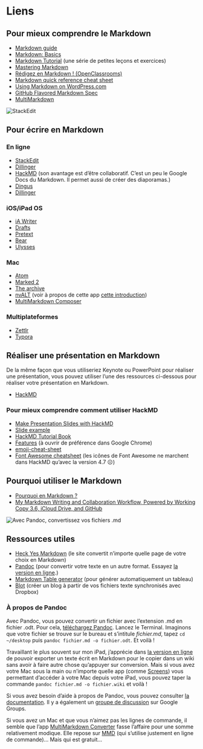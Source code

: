 # Liens

## Pour mieux comprendre le Markdown

- [Markdown guide](https://www.markdownguide.org/basic-syntax/)
- [Markdown: Basics](https://daringfireball.net/projects/markdown/basics)
- [Markdown Tutorial](https://www.markdowntutorial.com/) (une série de petites leçons et exercices)
- [Mastering Markdown](https://guides.github.com/features/mastering-markdown/)
- [Rédigez en Markdown ! (OpenClassrooms)](https://openclassrooms.com/fr/courses/1304236-redigez-en-markdown)
- [Markdown quick reference cheat sheet](https://wordpress.com/support/markdown-quick-reference/)
- [Using Markdown on WordPress.com](https://wordpress.com/support/can-i-use-markdown-on-wordpress-com/)
- [GitHub Flavored Markdown Spec](https://github.github.com/gfm/)
- [MultiMarkdown](https://fletcherpenney.net/multimarkdown/)

![StackEdit](https://www.ralentirtravaux.com/github/stackedit.png)

## Pour écrire en Markdown

### En ligne

- [StackEdit](https://stackedit.io/)
- [Dillinger](https://dillinger.io/)
- [HackMD](https://hackmd.io/?nav=overview) (son avantage est d’être collaboratif. C’est un peu le Google Docs du Markdown. Il permet aussi de créer des diaporamas.)
- [Dingus](https://daringfireball.net/projects/markdown/dingus)
- [Dillinger](https://dillinger.io/)

### iOS/iPad OS

- [iA Writer](https://apps.apple.com/gb/app/ia-writer/id775737172)
- [Drafts](https://apps.apple.com/gb/app/drafts/id1236254471)
- [Pretext](https://apps.apple.com/gb/app/pretext/id1347707000)
- [Bear](https://apps.apple.com/gb/app/bear/id1016366447)
- [Ulysses](https://apps.apple.com/gb/app/ulysses/id1225571038)

### Mac

- [Atom](https://atom.io/)
- [Marked 2](https://marked2app.com/)
- [The archive](https://zettelkasten.de/the-archive/)
- [nvALT](https://brettterpstra.com/projects/nvalt/) (voir à propos de cette app [cette introduction](http://aya.io/blog/nvalt-prise-de-notes/))
- [MultiMarkdown Composer](https://multimarkdown.com)

### Multiplateformes

- [Zettlr](https://www.zettlr.com)
- [Typora](https://www.typora.io)

## Réaliser une présentation en Markdown

De la même façon que vous utiliseriez Keynote ou PowerPoint pour réaliser une présentation, vous pouvez utiliser l’une des ressources ci-dessous pour réaliser votre présentation en Markdown.

- [HackMD](https://hackmd.io/?nav=overview)

### Pour mieux comprendre comment utiliser HackMD

- [Make Presentation Slides with HackMD](https://hackmd.io/c/tutorials/%2Fs%2Fhow-to-create-slide-deck)
- [Slide example](https://hackmd.io/slide-example?both)
- [HackMD Tutorial Book](https://hackmd.io/c/tutorials/%2Fs%2Ffeatures#Horizontal-Rules)
- [Features](https://hackmd.io/features?both) (à ouvrir de préférence dans Google Chrome)
- [emoji-cheat-sheet](https://github.com/ikatyang/emoji-cheat-sheet)
- [Font Awesome cheatsheet](https://fontawesome.com/v4.7.0/cheatsheet/) (les icônes de Font Awesome ne marchent dans HackMD qu’avec la version 4.7 ☹️)

## Pourquoi utiliser le Markdown

- [Pourquoi en Markdown ?](https://www.davidbosman.fr/blog/2012/11/23/pourquoi-en-markdown/)
- [My Markdown Writing and Collaboration Workflow, Powered by Working Copy 3.6, iCloud Drive, and GitHub](https://www.macstories.net/ios/my-markdown-writing-and-collaboration-workflow-powered-by-working-copy-3-6-icloud-drive-and-github/)

![Avec Pandoc, convertissez vos fichiers .md](https://www.ralentirtravaux.com/github/pandoc.png)

## Ressources utiles

- [Heck Yes Markdown](http://heckyesmarkdown.com/) (le site convertit n’importe quelle page de votre choix en Markdown)
- [Pandoc](https://pandoc.org/help.html) (pour convertir votre texte en un autre format. Essayez [la version en ligne](https://pandoc.org/try/).)
- [Markdown Table generator](http://www.tablesgenerator.com/markdown_tables) (pour générer automatiquement un tableau)
- [Blot](https://blot.im/) (créer un blog à partir de vos fichiers texte synchronisés avec Dropbox)

### À propos de Pandoc

Avec Pandoc, vous pouvez convertir un fichier avec l’extension .md en fichier .odt. Pour cela, [téléchargez Pandoc](https://pandoc.org/installing.html). Lancez le Terminal. Imaginons que votre fichier se trouve sur le bureau et s’intitule *fichier.md*, tapez `cd ~/desktop` puis `pandoc fichier.md -o fichier.odt`. Et voilà !

Travaillant le plus souvent sur mon iPad, j’apprécie dans [la version en ligne](https://pandoc.org/try/) de pouvoir exporter un texte écrit en Markdown pour le copier dans un wiki sans avoir à faire autre chose qu’appuyer sur conversion. Mais si vous avez votre Mac sous la main ou n’importe quelle app (comme [Screens](https://apps.apple.com/gb/app/screens/id655890150)) vous permettant d’accéder à votre Mac depuis votre iPad, vous pouvez taper la commande `pandoc fichier.md -o fichier.wiki` et voilà !

Si vous avez besoin d’aide à propos de Pandoc, vous pouvez consulter [la documentation](https://pandoc.org/getting-started.html). Il y a également un [groupe de discussion](https://groups.google.com/g/pandoc-discuss) sur Google Groups. 

Si vous avez un Mac et que vous n’aimez pas les lignes de commande, il semble que l’app [MultiMarkdown Converter](https://multimarkdown.com) fasse l’affaire pour une somme relativement modique. Elle repose sur [MMD](https://fletcherpenney.net/multimarkdown/download/) (qui s’utilise justement en ligne de commande)... Mais qui est gratuit...